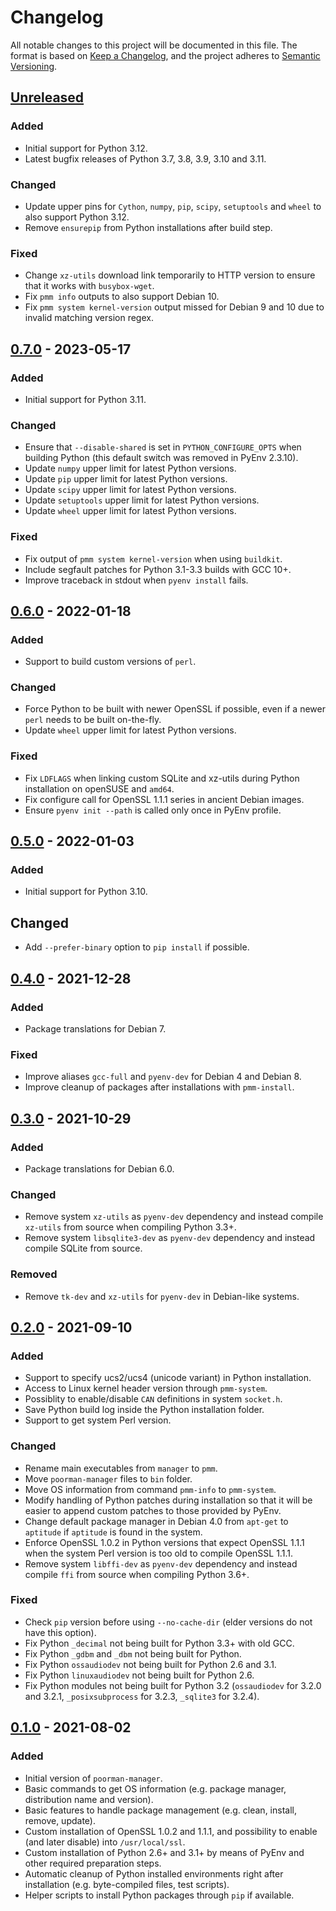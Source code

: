 # Changelog

All notable changes to this project will be documented in this file.
The format is based on [Keep a Changelog], and the project adheres to
[Semantic Versioning].

[Keep a Changelog]:
https://keepachangelog.com/en/1.0.0/
[Semantic Versioning]:
https://semver.org/spec/v2.0.0.html


## [Unreleased]

### Added
- Initial support for Python 3.12.
- Latest bugfix releases of Python 3.7, 3.8, 3.9, 3.10 and 3.11.

### Changed
- Update upper pins for `Cython`, `numpy`, `pip`, `scipy`, `setuptools`
  and `wheel` to also support Python 3.12.
- Remove `ensurepip` from Python installations after build step.

### Fixed
- Change `xz-utils` download link temporarily to HTTP version to ensure
  that it works with `busybox-wget`.
- Fix `pmm info` outputs to also support Debian 10.
- Fix `pmm system kernel-version` output missed for Debian 9 and 10 due
  to invalid matching version regex.

## [0.7.0] - 2023-05-17

### Added
- Initial support for Python 3.11.

### Changed
- Ensure that `--disable-shared` is set in `PYTHON_CONFIGURE_OPTS` when
  building Python (this default switch was removed in PyEnv 2.3.10).
- Update `numpy` upper limit for latest Python versions.
- Update `pip` upper limit for latest Python versions.
- Update `scipy` upper limit for latest Python versions.
- Update `setuptools` upper limit for latest Python versions.
- Update `wheel` upper limit for latest Python versions.

### Fixed
- Fix output of `pmm system kernel-version` when using `buildkit`.
- Include segfault patches for Python 3.1-3.3 builds with GCC 10+.
- Improve traceback in stdout when `pyenv install` fails.

## [0.6.0] - 2022-01-18

### Added
- Support to build custom versions of `perl`.

### Changed
- Force Python to be built with newer OpenSSL if possible, even if a
  newer `perl` needs to be built on-the-fly.
- Update `wheel` upper limit for latest Python versions.

### Fixed
- Fix `LDFLAGS` when linking custom SQLite and xz-utils during Python
  installation on openSUSE and `amd64`.
- Fix configure call for OpenSSL 1.1.1 series in ancient Debian images.
- Ensure `pyenv init --path` is called only once in PyEnv profile.

## [0.5.0] - 2022-01-03

### Added
- Initial support for Python 3.10.

## Changed
- Add `--prefer-binary` option to `pip install` if possible.

## [0.4.0] - 2021-12-28

### Added
- Package translations for Debian 7.

### Fixed
- Improve aliases `gcc-full` and `pyenv-dev` for Debian 4 and Debian 8.
- Improve cleanup of packages after installations with `pmm-install`.

## [0.3.0] - 2021-10-29

### Added
- Package translations for Debian 6.0.

### Changed
- Remove system `xz-utils` as `pyenv-dev` dependency and instead compile
  `xz-utils` from source when compiling Python 3.3+.
- Remove system `libsqlite3-dev` as `pyenv-dev` dependency and instead
  compile SQLite from source.

### Removed
- Remove `tk-dev` and `xz-utils` for `pyenv-dev` in Debian-like systems.

## [0.2.0] - 2021-09-10

### Added
- Support to specify ucs2/ucs4 (unicode variant) in Python installation.
- Access to Linux kernel header version through `pmm-system`.
- Possiblity to enable/disable `CAN` definitions in system `socket.h`.
- Save Python build log inside the Python installation folder.
- Support to get system Perl version.

### Changed
- Rename main executables from `manager` to `pmm`.
- Move `poorman-manager` files to `bin` folder.
- Move OS information from command `pmm-info` to `pmm-system`.
- Modify handling of Python patches during installation so that it will
  be easier to append custom patches to those provided by PyEnv.
- Change default package manager in Debian 4.0 from `apt-get` to
  `aptitude` if `aptitude` is found in the system.
- Enforce OpenSSL 1.0.2 in Python versions that expect OpenSSL 1.1.1
  when the system Perl version is too old to compile OpenSSL 1.1.1.
- Remove system `libffi-dev` as `pyenv-dev` dependency and instead
  compile `ffi` from source when compiling Python 3.6+.

### Fixed
- Check `pip` version before using `--no-cache-dir` (elder versions do
  not have this option).
- Fix Python `_decimal` not being built for Python 3.3+ with old GCC.
- Fix Python `_gdbm` and `_dbm` not being built for Python.
- Fix Python `ossaudiodev` not being built for Python 2.6 and 3.1.
- Fix Python `linuxaudiodev` not being built for Python 2.6.
- Fix Python modules not being built for Python 3.2 (`ossaudiodev` for
  3.2.0 and 3.2.1, `_posixsubprocess` for 3.2.3, `_sqlite3` for 3.2.4).

## [0.1.0] - 2021-08-02

### Added
- Initial version of `poorman-manager`.
- Basic commands to get OS information (e.g. package manager,
  distribution name and version).
- Basic features to handle package management (e.g. clean, install,
  remove, update).
- Custom installation of OpenSSL 1.0.2 and 1.1.1, and possibility to
  enable (and later disable) into `/usr/local/ssl`.
- Custom installation of Python 2.6+ and 3.1+ by means of PyEnv and
  other required preparation steps.
- Automatic cleanup of Python installed environments right after
  installation (e.g. byte-compiled files, test scripts).
- Helper scripts to install Python packages through `pip` if available.


[Unreleased]:
https://github.com/molinav/poorman-manager/compare/v0.7.0...master
[0.7.0]:
https://github.com/molinav/poorman-manager/compare/v0.6.0...v0.7.0
[0.6.0]:
https://github.com/molinav/poorman-manager/compare/v0.5.0...v0.6.0
[0.5.0]:
https://github.com/molinav/poorman-manager/compare/v0.4.0...v0.5.0
[0.4.0]:
https://github.com/molinav/poorman-manager/compare/v0.3.0...v0.4.0
[0.3.0]:
https://github.com/molinav/poorman-manager/compare/v0.2.0...v0.3.0
[0.2.0]:
https://github.com/molinav/poorman-manager/compare/v0.1.0...v0.2.0
[0.1.0]:
https://github.com/molinav/poorman-manager/releases/tag/v0.1.0
